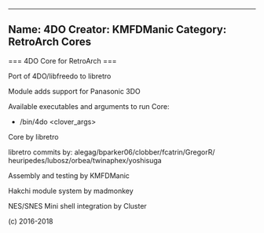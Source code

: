 -----------------------
Name: 4DO 
Creator: KMFDManic
Category: RetroArch Cores
-----------------------
=== 4DO Core for RetroArch ===

Port of 4DO/libfreedo to libretro

Module adds support for Panasonic 3DO

Available executables and arguments to run Core:
- /bin/4do <rom> <clover_args>

Core by libretro

libretro commits by: alegag/bparker06/clobber/fcatrin/GregorR/
heuripedes/lubosz/orbea/twinaphex/yoshisuga

Assembly and testing by KMFDManic

Hakchi module system by madmonkey

NES/SNES Mini shell integration by Cluster

(c) 2016-2018
